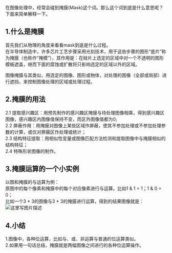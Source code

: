 在图像处理中，经常会碰到掩膜(Mask)这个词。那么这个词到底是什么意思呢？下面来简单解释一下。

## 1.什么是掩膜
首先我们从物理的角度来看看mask到底是什么过程。  
在半导体制造中，许多芯片工艺步骤采用光刻技术，用于这些步骤的图形“底片”称为掩膜（也称作“掩模”），其作用是：在硅片上选定的区域中对一个不透明的图形模板遮盖，继而下面的腐蚀或扩散将只影响选定的区域以外的区域。  
 
图像掩膜与其类似，用选定的图像、图形或物体，对处理的图像（全部或局部）进行遮挡，来控制图像处理的区域或处理过程。   

## 2.掩膜的用法  
2.1 提取感兴趣区：用预先制作的感兴趣区掩膜与待处理图像相乘，得到感兴趣区图像，感兴趣区内图像值保持不变，而区外图像值都为0;  
2.2 屏蔽作用：用掩膜对图像上某些区域作屏蔽，使其不参加处理或不参加处理参数的计算，或仅对屏蔽区作处理或统计；  
2.3 结构特征提取：用相似性变量或图像匹配方法检测和提取图像中与掩膜相似的结构特征；  
2.4 特殊形状图像的制作。  

## 3.掩膜运算的一个小实例
以图和掩膜的与运算为例：  
原图中的每个像素和掩膜中的每个对应像素进行与运算。比如1 & 1 = 1；1 & 0 = 0；  
比如一个3 * 3的图像与3 * 3的掩膜进行运算，得到的结果图像就是：  
![这里写图片描述](https://github.com/bitcarmanlee/easy-algorithm-interview-photo/blob/master/deep-learning/mask/1.png)  

## 4.小结
1.图像中，各种位运算，比如与、或、非运算与普通的位运算类似。  
2.如果用一句话总结，掩膜就是两幅图像之间进行的各种位运算操作。  